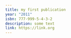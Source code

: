 ```yaml
---
title: my first publication
year: "2011"
isbn: 777-999-5-4-3-2
description: some text
link: https://link.org
---
```


